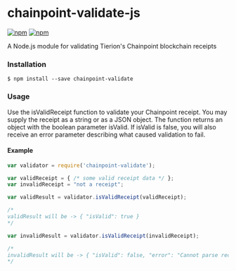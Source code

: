 # chainpoint-validate-js

[![npm](https://img.shields.io/npm/l/chainpoint-validate.svg)](https://www.npmjs.com/package/chainpoint-validate)
[![npm](https://img.shields.io/npm/v/chainpoint-validate.svg)](https://www.npmjs.com/package/chainpoint-validate)

A Node.js module for validating Tierion's Chainpoint blockchain receipts

### Installation

```
$ npm install --save chainpoint-validate
```

### Usage

Use the isValidReceipt function to validate your Chainpoint receipt. You may supply the receipt as a string or as a JSON object. The function returns an object with the boolean parameter isValid. If isValid is false, you will also receive an error parameter describing what caused validation to fail.

#### Example

```js
var validator = require('chainpoint-validate');

var validReceipt = { /* some valid receipt data */ };
var invalidReceipt = "not a receipt";

var validResult = validator.isValidReceipt(validReceipt);

/*
validResult will be -> { "isValid": true }
*/

var invalidResult = validator.isValidReceipt(invalidReceipt);

/*
invalidResult will be -> { "isValid": false, "error": "Cannot parse receipt JSON" }
*/
```

